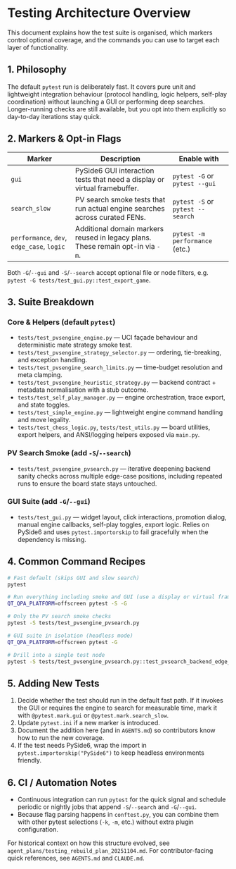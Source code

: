 # Testing Architecture Overview

This document explains how the test suite is organised, which markers control optional coverage, and the commands you can use to target each layer of functionality.

## 1. Philosophy

The default `pytest` run is deliberately fast. It covers pure unit and lightweight integration behaviour (protocol handling, logic helpers, self-play coordination) without launching a GUI or performing deep searches. Longer-running checks are still available, but you opt into them explicitly so day-to-day iterations stay quick.

## 2. Markers & Opt-in Flags

| Marker | Description | Enable with |
| --- | --- | --- |
| `gui` | PySide6 GUI interaction tests that need a display or virtual framebuffer. | `pytest -G` or `pytest --gui` |
| `search_slow` | PV search smoke tests that run actual engine searches across curated FENs. | `pytest -S` or `pytest --search` |
| `performance`, `dev`, `edge_case`, `logic` | Additional domain markers reused in legacy plans. These remain opt-in via `-m`. | `pytest -m performance` (etc.) |

Both `-G`/`--gui` and `-S`/`--search` accept optional file or node filters, e.g. `pytest -G tests/test_gui.py::test_export_game`.

## 3. Suite Breakdown

### Core & Helpers (default `pytest`)
- `tests/test_pvsengine_engine.py` — UCI façade behaviour and deterministic mate strategy smoke test.
- `tests/test_pvsengine_strategy_selector.py` — ordering, tie-breaking, and exception handling.
- `tests/test_pvsengine_search_limits.py` — time-budget resolution and meta clamping.
- `tests/test_pvsengine_heuristic_strategy.py` — backend contract + metadata normalisation with a stub outcome.
- `tests/test_self_play_manager.py` — engine orchestration, trace export, and state toggles.
- `tests/test_simple_engine.py` — lightweight engine command handling and move legality.
- `tests/test_chess_logic.py`, `tests/test_utils.py` — board utilities, export helpers, and ANSI/logging helpers exposed via `main.py`.

### PV Search Smoke (add `-S`/`--search`)
- `tests/test_pvsengine_pvsearch.py` — iterative deepening backend sanity checks across multiple edge-case positions, including repeated runs to ensure the board state stays untouched.

### GUI Suite (add `-G`/`--gui`)
- `tests/test_gui.py` — widget layout, click interactions, promotion dialog, manual engine callbacks, self-play toggles, export logic. Relies on PySide6 and uses `pytest.importorskip` to fail gracefully when the dependency is missing.

## 4. Common Command Recipes

```bash
# Fast default (skips GUI and slow search)
pytest

# Run everything including smoke and GUI (use a display or virtual framebuffer)
QT_QPA_PLATFORM=offscreen pytest -S -G

# Only the PV search smoke checks
pytest -S tests/test_pvsengine_pvsearch.py

# GUI suite in isolation (headless mode)
QT_QPA_PLATFORM=offscreen pytest -G

# Drill into a single test node
pytest -S tests/test_pvsengine_pvsearch.py::test_pvsearch_backend_edge_positions
```

## 5. Adding New Tests

1. Decide whether the test should run in the default fast path. If it invokes the GUI or requires the engine to search for measurable time, mark it with `@pytest.mark.gui` or `@pytest.mark.search_slow`.
2. Update `pytest.ini` if a new marker is introduced.
3. Document the addition here (and in `AGENTS.md`) so contributors know how to run the new coverage.
4. If the test needs PySide6, wrap the import in `pytest.importorskip("PySide6")` to keep headless environments friendly.

## 6. CI / Automation Notes

- Continuous integration can run `pytest` for the quick signal and schedule periodic or nightly jobs that append `-S`/`--search` and `-G`/`--gui`.
- Because flag parsing happens in `conftest.py`, you can combine them with other pytest selections (`-k`, `-m`, etc.) without extra plugin configuration.

For historical context on how this structure evolved, see `agent_plans/testing_rebuild_plan_20251104.md`. For contributor-facing quick references, see `AGENTS.md` and `CLAUDE.md`.
